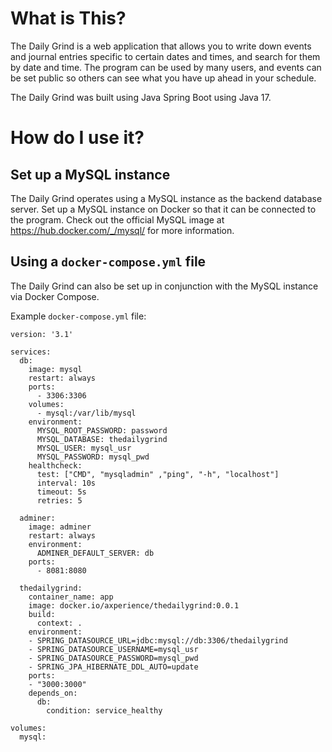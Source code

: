 # What is This?
The Daily Grind is a web application that allows you to write down events and journal entries specific to certain dates and times, and search for them by date and time. The program can be used by many users, and events can be set public so others can see what you have up ahead in your schedule.

The Daily Grind was built using Java Spring Boot using Java 17.

# How do I use it?
## Set up a MySQL instance
The Daily Grind operates using a MySQL instance as the backend database server. Set up a MySQL instance on Docker so that it can be connected to the program. Check out the official MySQL image at https://hub.docker.com/_/mysql/ for more information.

## Using a ```docker-compose.yml``` file
The Daily Grind can also be set up in conjunction with the MySQL instance via Docker Compose.

Example ```docker-compose.yml``` file:

```
version: '3.1'

services:
  db:
    image: mysql
    restart: always
    ports:
      - 3306:3306
    volumes:
      - mysql:/var/lib/mysql
    environment:
      MYSQL_ROOT_PASSWORD: password
      MYSQL_DATABASE: thedailygrind
      MYSQL_USER: mysql_usr
      MYSQL_PASSWORD: mysql_pwd
    healthcheck:
      test: ["CMD", "mysqladmin" ,"ping", "-h", "localhost"]
      interval: 10s
      timeout: 5s
      retries: 5

  adminer:
    image: adminer
    restart: always
    environment:
      ADMINER_DEFAULT_SERVER: db
    ports:
      - 8081:8080

  thedailygrind:
    container_name: app
    image: docker.io/axperience/thedailygrind:0.0.1
    build:
      context: .
    environment:
    - SPRING_DATASOURCE_URL=jdbc:mysql://db:3306/thedailygrind
    - SPRING_DATASOURCE_USERNAME=mysql_usr
    - SPRING_DATASOURCE_PASSWORD=mysql_pwd
    - SPRING_JPA_HIBERNATE_DDL_AUTO=update
    ports:
    - "3000:3000"
    depends_on:
      db:
        condition: service_healthy

volumes:
  mysql:
```
